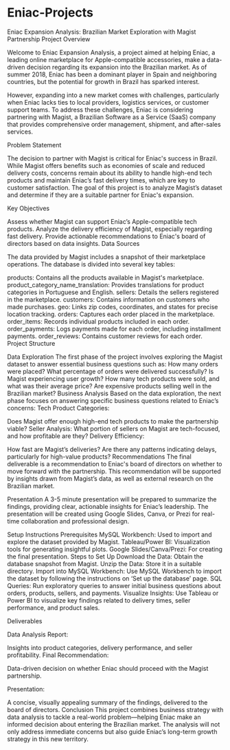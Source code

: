 # Eniac-Projects
Eniac Expansion Analysis: Brazilian Market Exploration with Magist Partnership
Project Overview

Welcome to Eniac Expansion Analysis, a project aimed at helping Eniac, a leading online marketplace for Apple-compatible accessories, make a data-driven decision regarding its expansion into the Brazilian market. As of summer 2018, Eniac has been a dominant player in Spain and neighboring countries, but the potential for growth in Brazil has sparked interest.

However, expanding into a new market comes with challenges, particularly when Eniac lacks ties to local providers, logistics services, or customer support teams. To address these challenges, Eniac is considering partnering with Magist, a Brazilian Software as a Service (SaaS) company that provides comprehensive order management, shipment, and after-sales services.

Problem Statement

The decision to partner with Magist is critical for Eniac's success in Brazil. While Magist offers benefits such as economies of scale and reduced delivery costs, concerns remain about its ability to handle high-end tech products and maintain Eniac’s fast delivery times, which are key to customer satisfaction. The goal of this project is to analyze Magist’s dataset and determine if they are a suitable partner for Eniac's expansion.

Key Objectives

Assess whether Magist can support Eniac’s Apple-compatible tech products.
Analyze the delivery efficiency of Magist, especially regarding fast delivery.
Provide actionable recommendations to Eniac's board of directors based on data insights.
Data Sources

The data provided by Magist includes a snapshot of their marketplace operations. The database is divided into several key tables:

products: Contains all the products available in Magist's marketplace.
product_category_name_translation: Provides translations for product categories in Portuguese and English.
sellers: Details the sellers registered in the marketplace.
customers: Contains information on customers who made purchases.
geo: Links zip codes, coordinates, and states for precise location tracking.
orders: Captures each order placed in the marketplace.
order_items: Records individual products included in each order.
order_payments: Logs payments made for each order, including installment payments.
order_reviews: Contains customer reviews for each order.
Project Structure

Data Exploration The first phase of the project involves exploring the Magist dataset to answer essential business questions such as:
How many orders were placed?
What percentage of orders were delivered successfully?
Is Magist experiencing user growth?
How many tech products were sold, and what was their average price?
Are expensive products selling well in the Brazilian market?
Business Analysis Based on the data exploration, the next phase focuses on answering specific business questions related to Eniac’s concerns:
Tech Product Categories:

Does Magist offer enough high-end tech products to make the partnership viable?
Seller Analysis: What portion of sellers on Magist are tech-focused, and how profitable are they?
Delivery Efficiency:

How fast are Magist’s deliveries? Are there any patterns indicating delays, particularly for high-value products?
Recommendations The final deliverable is a recommendation to Eniac's board of directors on whether to move forward with the partnership. This recommendation will be supported by insights drawn from Magist’s data, as well as external research on the Brazilian market.

Presentation A 3-5 minute presentation will be prepared to summarize the findings, providing clear, actionable insights for Eniac’s leadership. The presentation will be created using Google Slides, Canva, or Prezi for real-time collaboration and professional design.

Setup Instructions Prerequisites MySQL Workbench: Used to import and explore the dataset provided by Magist. Tableau/Power BI: Visualization tools for generating insightful plots. Google Slides/Canva/Prezi: For creating the final presentation. Steps to Set Up Download the Data: Obtain the database snapshot from Magist. Unzip the Data: Store it in a suitable directory. Import into MySQL Workbench: Use MySQL Workbench to import the dataset by following the instructions on ‘Set up the database’ page. SQL Queries: Run exploratory queries to answer initial business questions about orders, products, sellers, and payments. Visualize Insights: Use Tableau or Power BI to visualize key findings related to delivery times, seller performance, and product sales.

Deliverables

Data Analysis Report:

Insights into product categories, delivery performance, and seller profitability.
Final Recommendation:

Data-driven decision on whether Eniac should proceed with the Magist partnership.

Presentation:

A concise, visually appealing summary of the findings, delivered to the board of directors. Conclusion This project combines business strategy with data analysis to tackle a real-world problem—helping Eniac make an informed decision about entering the Brazilian market. The analysis will not only address immediate concerns but also guide Eniac’s long-term growth strategy in this new territory.
